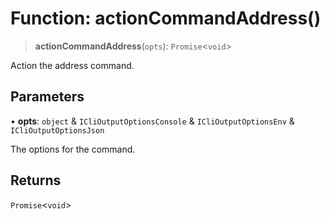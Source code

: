 # Function: actionCommandAddress()

> **actionCommandAddress**(`opts`): `Promise`\<`void`\>

Action the address command.

## Parameters

• **opts**: `object` & `ICliOutputOptionsConsole` & `ICliOutputOptionsEnv` & `ICliOutputOptionsJson`

The options for the command.

## Returns

`Promise`\<`void`\>
